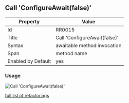 ## Call 'ConfigureAwait(false)'

Property | Value
--- | --- 
Id | RR0015
Title | Call 'ConfigureAwait\(false\)'
Syntax | awaitable method invocation
Span | method name
Enabled by Default | yes

### Usage

![Call 'ConfigureAwait\(false\)'](../../images/refactorings/CallConfigureAwait.png)

[full list of refactorings](Refactorings.md)
